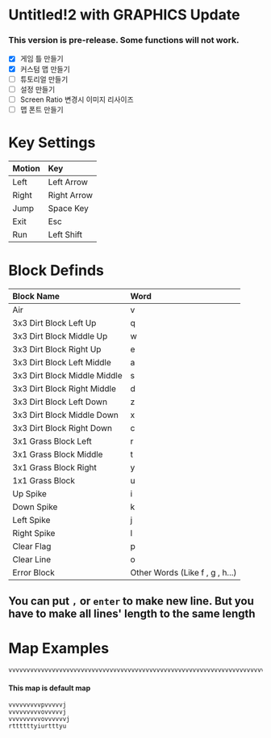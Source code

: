 # Untitled!2 with GRAPHICS Update
### This version is pre-release. Some functions will not work.

- [X] 게임 틀 만들기
- [X] 커스텀 맵 만들기
- [ ] 튜토리얼 만들기
- [ ] 설정 만들기
- [ ] Screen Ratio 변경시 이미지 리사이즈
- [ ] 맵 폰트 만들기

# Key Settings


|Motion|Key|
|:------|:------|
| Left | Left Arrow |
| Right | Right Arrow |
| Jump | Space Key |
| Exit | Esc |
| Run | Left Shift |

# Block Definds
| Block Name | Word |
|:------|:------|
| Air | v |
| 3x3 Dirt Block Left Up | q |
| 3x3 Dirt Block Middle Up | w |
| 3x3 Dirt Block Right Up | e |
| 3x3 Dirt Block Left Middle | a |
| 3x3 Dirt Block Middle Middle | s |
| 3x3 Dirt Block Right Middle | d |
| 3x3 Dirt Block Left Down | z |
| 3x3 Dirt Block Middle Down | x |
| 3x3 Dirt Block Right Down | c |
| 3x1 Grass Block Left | r |
| 3x1 Grass Block Middle | t |
| 3x1 Grass Block Right | y |
| 1x1 Grass Block | u |
| Up Spike | i |
| Down Spike | k |
| Left Spike | j |
| Right Spike | l |
| Clear Flag | p |
| Clear Line | o |
| Error Block | Other Words (Like f , g , h...) |
## You can put `,` or `enter` to make new line. But you have to make all lines' length to the same length

# Map Examples
```Untitled2Map
vvvvvvvvvvvvvvvvvvvvvvvvvvvvvvvvvvvvvvvvvvvvvvvvvvvvvvvvvvvvvvvvvvvvvvvvvvvvvvvvvvvvvvvvvvvvvvvvvvvvvv,vvvvvvvvvvvvvvvvvvvvvvvvvvvvvvvvvvvvvvvvvvvvvvvvvvvvvvvvvvvvvvvvvvvvvvvvvvvvvvvvvvvvvvvvvvvvvvvvvvvvvv,rtttttttttttttttttttttttttttttttttttttttttttttttttttttttttttttttttttttttttttttttttttttttttttttttttttty,vvvvvvvvvvvvvvvvvvvvvvvvvvvvvvvvvvvvvvvvvvvvvvvvvvvvvvvvvvvvvvvvvvvvvvvvvvvvvvvvvvvvvvvvvvvvvvvvvvvvvv,vvvvvvvvvvvvvvvvvvvvvvvvvvvvvvvvvvvvvvvvvvvvvvvvvvvvvvvvvvvvvvvvvvvvvvvvvvvvvvvvvvvvvvvvvvvvvvvvvvvvvv,rtttttttttttttttttttttttttttttttttttttttttttttttttttttttttttttttttttttttttttttttttttttttttttttttttttty,vvvvvvvvvvvvvvvvvvvvvvvvvvvvvvvvvvvvvvvvvvvvvvvvvvvvvvvvvvvvvvvvvvvvvvvvvvvvvvvvvvvvvvvvvvvvvvvvvvvvvv,vvvvvvvvvvvvvvvvvvvvvvvvvvvvvvvvvvvvvvvvvvvvvvvvvvvvvvvvvvvvvvvvvvvvvvvvvvvvvvvvvvvvvvvvvvvvvvvvvvvvvv,rtttttttttttttttttttttttttttttttttttttttttttttttttttttttttttttttttttttttttttttttttttttttttttttttttttty,vvvvvvvvvvvvvvvvvvvvvvvvvvvvvvvvvvvvvvvvvvvvvvvvvvvvvvvvvvvvvvvvvvvvvvvvvvvvvvvvvvvvvvvvvvvvvvvvvvvvvv,vvvvvvvvvvvvvvvvvvvvvvvvvvvvvvvvvvvvvvvvvvvvvvvvvvvvvvvvvvvvvvvvvvvvvvvvvvvvvvvvvvvvvvvvvvvvvvvvvvvvvv,rtttttttttttttttttttttttttttttttttttttttttttttttttttttttttttttttttttttttttttttttttttttttttttttttttttty,vvvvvvvvvvvvvvvvvvvvvvvvvvvvvvvvvvvvvvvvvvvvvvvvvvvvvvvvvvvvvvvvvvvvvvvvvvvvvvvvvvvvvvvvvvvvvvvvvvvvvv,vvvvvvvvvvvvvvvvvvvvvvvvvvvvvvvvvvvvvvvvvvvvvvvvvvvvvvvvvvvvvvvvvvvvvvvvvvvvvvvvvvvvvvvvvvvvvvvvvvvvvv,rtttttttttttttttttttttttttttttttttttttttttttttttttttttttttttttttttttttttttttttttttttttttttttttttttttty,vvvvvvvvvvvvvvvvvvvvvvvvvvvvvvvvvvvvvvvvvvvvvvvvvvvvvvvvvvvvvvvvvvvvvvvvvvvvvvvvvvvvvvvvvvvvvvvvvvvvvv,vvvvvvvvvvvvvvvvvvvvvvvvvvvvvvvvvvvvvvvvvvvvvvvvvvvvvvvvvvvvvvvvvvvvvvvvvvvvvvvvvvvvvvvvvvvvvvvvvvvvvv,rtttttttttttttttttttttttttttttttttttttttttttttttttttttttttttttttttttttttttttttttttttttttttttttttttttty,vvvvvvvvvvvvvvvvvvvvvvvvvvvvvvvvvvvvvvvvvvvvvvvvvvvvvvvvvvvvvvvvvvvvvvvvvvvvvvvvvvvvvvvvvvvvvvvvvvvvvv,vvvvvvvvvvvvvvvvvvvvvvvvvvvvvvvvvvvvvvvvvvvvvvvvvvvvvvvvvvvvvvvvvvvvvvvvvvvvvvvvvvvvvvvvvvvvvvvvvvvvvv,rtttttttttttttttttttttttttttttttttttttttttttttttttttttttttttttttttttttttttttttttttttttttttttttttttttty,vvvvvvvvvvvvvvvvvvvvvvvvvvvvvvvvvvvvvvvvvvvvvvvvvvvvvvvvvvvvvvvvvvvvvvvvvvvvvvvvvvvvvvvvvvvvvvvvvvvvvv,vvvvvvvvvvvvvvvvvvvvvvvvvvvvvvvvvvvvvvvvvvvvvvvvvvvvvvvvvvvvvvvvvvvvvvvvvvvvvvvvvvvvvvvvvvvvvvvvvvvvvv,rtttttttttttttttttttttttttttttttttttttttttttttttttttttttttttttttttttttttttttttttttttttttttttttttttttty,vvvvvvvvvvvvvvvvvvvvvvvvvvvvvvvvvvvvvvvvvvvvvvvvvvvvvvvvvvvvvvvvvvvvvvvvvvvvvvvvvvvvvvvvvvvvvvvvvvvvvv,vvvvvvvvvvvvvvvvvvvvvvvvvvvvvvvvvvvvvvvvvvvvvvvvvvvvvvvvvvvvvvvvvvvvvvvvvvvvvvvvvvvvvvvvvvvvvvvvvvvvvv,rtttttttttttttttttttttttttttttttttttttttttttttttttttttttttttttttttttttttttttttttttttttttttttttttttttty,vvvvvvvvvvvvvvvvvvvvvvvvvvvvvvvvvvvvvvvvvvvvvvvvvvvvvvvvvvvvvvvvvvvvvvvvvvvvvvvvvvvvvvvvvvvvvvvvvvvvvv,vvvvvvvvvvvvvvvvvvvvvvvvvvvvvvvvvvvvvvvvvvvvvvvvvvvvvvvvvvvvvvvvvvvvvvvvvvvvvvvvvvvvvvvvvvvvvvvvvvvvvv,rtttttttttttttttttttttttttttttttttttttttttttttttttttttttttttttttttttttttttttttttttttttttttttttttttttty,vvvvvvvvvvvvvvvvvvvvvvvvvvvvvvvvvvvvvvvvvvvvvvvvvvvvvvvvvvvvvvvvvvvvvvvvvvvvvvvvvvvvvvvvvvvvvvvvvvvvvv,vvvvvvvvvvvvvvvvvvvvvvvvvvvvvvvvvvvvvvvvvvvvvvvvvvvvvvvvvvvvvvvvvvvvvvvvvvvvvvvvvvvvvvvvvvvvvvvvvvvvvv,rtttttttttttttttttttttttttttttttttttttttttttttttttttttttttttttttttttttttttttttttttttttttttttttttttttty
```

#### This map is default map
```Untitled2Map
vvvvvvvvvpvvvvvj
vvvvvvvvvovvvvvj
vvvvvvvvvovvvvvvj
rttttttyiurtttyu
```
